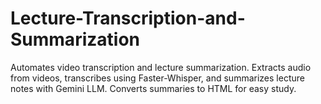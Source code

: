 # Lecture-Transcription-and-Summarization
Automates video transcription and lecture summarization. Extracts audio from videos, transcribes using Faster-Whisper, and summarizes lecture notes with Gemini LLM. Converts summaries to HTML for easy study.
